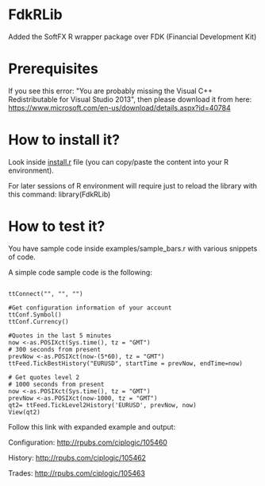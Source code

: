 # FdkRLib
Added the SoftFX R wrapper package over FDK (Financial Development Kit)

# Prerequisites
If you see this error: "You are probably missing the Visual C++ Redistributable for Visual Studio 2013", then please download it from here:
https://www.microsoft.com/en-us/download/details.aspx?id=40784

# How to install it?
Look inside [install.r](https://github.com/SoftFx/FdkRLib/blob/master/install.r)  file (you can copy/paste the content into your R environment).

For later sessions of R environment will require just to reload the library with this command:
library(FdkRLib)

# How to test it?
You have sample code inside examples/sample_bars.r with various snippets of code. 

A simple code sample code is the following:
```

ttConnect("", "", "")

#Get configuration information of your account
ttConf.Symbol()
ttConf.Currency()

#Quotes in the last 5 minutes
now <-as.POSIXct(Sys.time(), tz = "GMT")
# 300 seconds from present
prevNow <-as.POSIXct(now-(5*60), tz = "GMT")
ttFeed.TickBestHistory("EURUSD", startTime = prevNow, endTime=now)

# Get quotes level 2
# 1000 seconds from present
now <-as.POSIXct(Sys.time(), tz = "GMT")
prevNow <-as.POSIXct(now-1000, tz = "GMT")
qt2= ttFeed.TickLevel2History('EURUSD', prevNow, now)
View(qt2)
```
Follow this link with expanded example and output:

Configuration:
http://rpubs.com/ciplogic/105460

History:
http://rpubs.com/ciplogic/105462

Trades:
http://rpubs.com/ciplogic/105463
